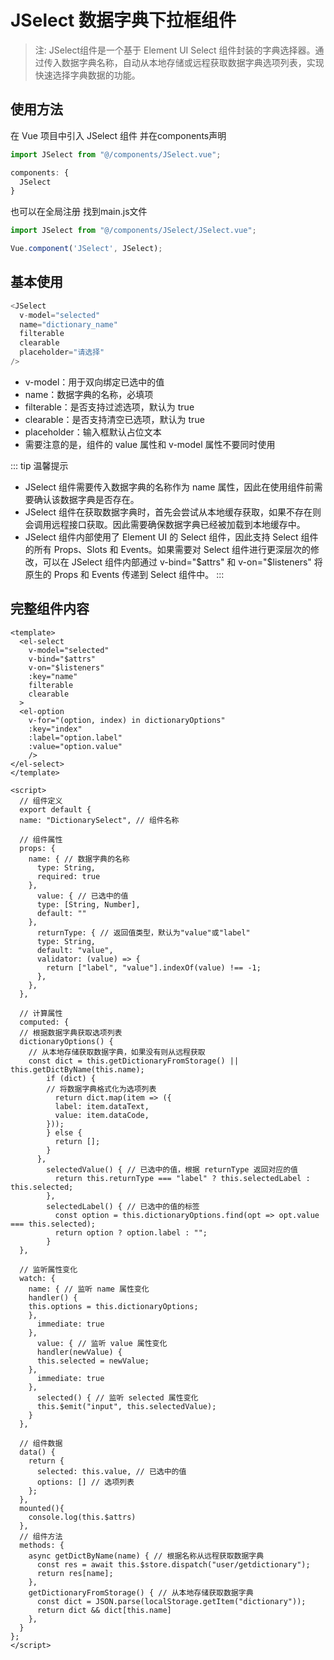 # JSelect 数据字典下拉框组件

> 注: JSelect组件是一个基于 Element UI Select 组件封装的字典选择器。通过传入数据字典名称，自动从本地存储或远程获取数据字典选项列表，实现快速选择字典数据的功能。

## 使用方法

在 Vue 项目中引入 JSelect 组件 并在components声明

```js
import JSelect from "@/components/JSelect.vue";

components: {
  JSelect
}
```

也可以在全局注册 找到main.js文件

```js
import JSelect from "@/components/JSelect/JSelect.vue";

Vue.component('JSelect', JSelect);
```

## 基本使用

```js
<JSelect
  v-model="selected"
  name="dictionary_name"
  filterable
  clearable
  placeholder="请选择"
/>
```

- v-model：用于双向绑定已选中的值
- name：数据字典的名称，必填项
- filterable：是否支持过滤选项，默认为 true
- clearable：是否支持清空已选项，默认为 true
- placeholder：输入框默认占位文本
- 需要注意的是，组件的 value 属性和 v-model 属性不要同时使用

::: tip 温馨提示

- JSelect 组件需要传入数据字典的名称作为 name 属性，因此在使用组件前需要确认该数据字典是否存在。
- JSelect 组件在获取数据字典时，首先会尝试从本地缓存获取，如果不存在则会调用远程接口获取。因此需要确保数据字典已经被加载到本地缓存中。
- JSelect 组件内部使用了 Element UI 的 Select 组件，因此支持 Select 组件的所有 Props、Slots 和 Events。如果需要对 Select
  组件进行更深层次的修改，可以在 JSelect 组件内部通过 v-bind="$attrs" 和 v-on="$listeners" 将原生的 Props 和 Events 传递到
  Select 组件中。
  :::

## 完整组件内容

```vue
<template>
  <el-select
    v-model="selected"
    v-bind="$attrs"
    v-on="$listeners"
    :key="name"
    filterable
    clearable
  >
  <el-option
    v-for="(option, index) in dictionaryOptions"
    :key="index"
    :label="option.label"
    :value="option.value"
    />
</el-select>
</template>

<script>
  // 组件定义
  export default {
  name: "DictionarySelect", // 组件名称

  // 组件属性
  props: {
    name: { // 数据字典的名称
      type: String,
      required: true
    },
      value: { // 已选中的值
      type: [String, Number],
      default: ""
    },
      returnType: { // 返回值类型，默认为"value"或"label"
      type: String,
      default: "value",
      validator: (value) => {
        return ["label", "value"].indexOf(value) !== -1;
      },
    },
  },

  // 计算属性
  computed: {
  // 根据数据字典获取选项列表
  dictionaryOptions() {
    // 从本地存储获取数据字典，如果没有则从远程获取
    const dict = this.getDictionaryFromStorage() || this.getDictByName(this.name);
        if (dict) {
        // 将数据字典格式化为选项列表
          return dict.map(item => ({
          label: item.dataText,
          value: item.dataCode,
        }));
        } else {
          return [];
        }
      },
        selectedValue() { // 已选中的值，根据 returnType 返回对应的值
          return this.returnType === "label" ? this.selectedLabel : this.selected;
        },
        selectedLabel() { // 已选中的值的标签
          const option = this.dictionaryOptions.find(opt => opt.value === this.selected);
          return option ? option.label : "";
        }
  },

  // 监听属性变化
  watch: {
    name: { // 监听 name 属性变化
    handler() {
    this.options = this.dictionaryOptions;
    },
      immediate: true
    },
      value: { // 监听 value 属性变化
      handler(newValue) {
      this.selected = newValue;
    },
      immediate: true
    },
      selected() { // 监听 selected 属性变化
      this.$emit("input", this.selectedValue);
    }
  },

  // 组件数据
  data() {
    return {
      selected: this.value, // 已选中的值
      options: [] // 选项列表
    };
  },
  mounted(){
    console.log(this.$attrs)
  },
  // 组件方法
  methods: {
    async getDictByName(name) { // 根据名称从远程获取数据字典
      const res = await this.$store.dispatch("user/getdictionary");
      return res[name];
    },
    getDictionaryFromStorage() { // 从本地存储获取数据字典
      const dict = JSON.parse(localStorage.getItem("dictionary"));
      return dict && dict[this.name]
    },
  }
};
</script>


```

